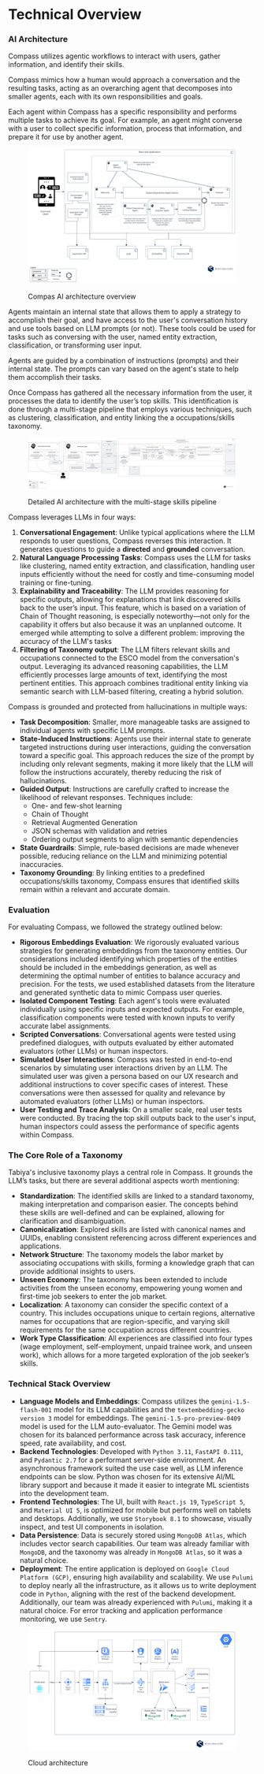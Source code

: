 # Technical Overview

### AI Architecture

Compass utilizes agentic workflows to interact with users, gather information, and identify their skills.&#x20;

Compass mimics how a human would approach a conversation and the resulting tasks, acting as an overarching agent that decomposes into smaller agents, each with its own responsibilities and goals.&#x20;

Each agent within Compass has a specific responsibility and performs multiple tasks to achieve its goal. For example, an agent might converse with a user to collect specific information, process that information, and prepare it for use by another agent.

<figure><img src=".gitbook/assets/Compass Solution Archotecture - Compass _ AI Architecture.svg" alt=""><figcaption><p>Compas AI architecture overview</p></figcaption></figure>

Agents maintain an internal state that allows them to apply a strategy to accomplish their goal, and have access to the user's conversation history and use tools based on LLM prompts (or not). These tools could be used for tasks such as conversing with the user, named entity extraction, classification, or transforming user input.

Agents are guided by a combination of instructions (prompts) and their internal state. The prompts can vary based on the agent's state to help them accomplish their tasks.

Once Compass has gathered all the necessary information from the user, it processes the data to identify the user’s top skills. This identification is done through a multi-stage pipeline that employs various techniques, such as clustering, classification, and entity linking the a occupations/skills taxonomy.

<figure><img src=".gitbook/assets/Compass Solution Archotecture - Compass _ AI Pipeline.svg" alt=""><figcaption><p>Detailed AI architecture with the multi-stage skills pipeline</p></figcaption></figure>

Compass leverages LLMs in four ways:

1. **Conversational Engagement**: Unlike typical applications where the LLM responds to user questions, Compass reverses this interaction. It generates questions to guide a **directed** and **grounded** conversation.
2. **Natural Language Processing Tasks**: Compass uses the LLM for tasks like clustering, named entity extraction, and classification, handling user inputs efficiently without the need for costly and time-consuming model training or fine-tuning.
3. **Explainability and Traceability**: The LLM provides reasoning for specific outputs, allowing for explanations that link discovered skills back to the user’s input. This feature, which is based on a variation of Chain of Thought reasoning, is especially noteworthy—not only for the capability it offers but also because it was an unplanned outcome. It emerged while attempting to solve a different problem: improving the accuracy of the LLM's tasks
4. **Filtering of Taxonomy output**: The LLM filters relevant skills and occupations connected to the ESCO model from the conversation's output. Leveraging its advanced reasoning capabilities, the LLM efficiently processes large amounts of text, identifying the most pertinent entities. This approach combines traditional entity linking via semantic search with LLM-based filtering, creating a hybrid solution.

Compass is grounded and protected from hallucinations in multiple ways:

* **Task Decomposition**: Smaller, more manageable tasks are assigned to individual agents with specific LLM prompts.
* **State-Induced Instructions**: Agents use their internal state to generate targeted instructions during user interactions, guiding the conversation toward a specific goal. This approach reduces the size of the prompt by including only relevant segments, making it more likely that the LLM will follow the instructions accurately, thereby reducing the risk of hallucinations.
* **Guided Output**: Instructions are carefully crafted to increase the likelihood of relevant responses. Techniques include:
  * One- and few-shot learning
  * Chain of Thought
  * Retrieval Augmented Generation
  * JSON schemas with validation and retries
  * Ordering output segments to align with semantic dependencies
* **State Guardrails**: Simple, rule-based decisions are made whenever possible, reducing reliance on the LLM and minimizing potential inaccuracies.
* **Taxonomy Grounding**: By linking entities to a predefined occupations/skills taxonomy, Compass ensures that identified skills remain within a relevant and accurate domain.

### Evaluation&#x20;

For evaluating Compass, we followed the strategy outlined below:

* **Rigorous Embeddings Evaluation**: We rigorously evaluated various strategies for generating embeddings from the taxonomy entities. Our considerations included identifying which properties of the entities should be included in the embeddings generation, as well as determining the optimal number of entities to balance accuracy and precision. For the tests, we used established datasets from the literature and generated synthetic data to mimic Compass user queries.
* **Isolated Component Testing**: Each agent's tools were evaluated individually using specific inputs and expected outputs. For example, classification components were tested with known inputs to verify accurate label assignments.
* **Scripted Conversations**: Conversational agents were tested using predefined dialogues, with outputs evaluated by either automated evaluators (other LLMs) or human inspectors.
* **Simulated User Interactions**: Compass was tested in end-to-end scenarios by simulating user interactions driven by an LLM. The simulated user was given a persona based on our UX research and additional instructions to cover specific cases of interest. These conversations were then assessed for quality and relevance by automated evaluators (other LLMs) or human inspectors.
* **User Testing and Trace Analysis**: On a smaller scale, real user tests were conducted. By tracing the top skill outputs back to the user's input, human inspectors could assess the performance of specific agents within Compass.

### The Core Role of a Taxonomy

Tabiya's inclusive taxonomy plays a central role in Compass. It grounds the LLM’s tasks, but there are several additional aspects worth mentioning:

* **Standardization**: The identified skills are linked to a standard taxonomy, making interpretation and comparison easier. The concepts behind these skills are well-defined and can be explained, allowing for clarification and disambiguation.
* **Canonicalization**: Explored skills are listed with canonical names and UUIDs, enabling consistent referencing across different experiences and applications.
* **Network Structure**: The taxonomy models the labor market by associating occupations with skills, forming a knowledge graph that can provide additional insights to users.
* **Unseen Economy**: The taxonomy has been extended to include activities from the unseen economy, empowering young women and first-time job seekers to enter the job market.
* **Localization**: A taxonomy can consider the specific context of a country. This includes occupations unique to certain regions, alternative names for occupations that are region-specific, and varying skill requirements for the same occupation across different countries.
* **Work Type Classification**: All experiences are classified into four types (wage employment, self-employment, unpaid trainee work, and unseen work), which allows for a more targeted exploration of the job seeker’s skills.

### Technical Stack Overview <a href="#technical-stack-overview" id="technical-stack-overview"></a>

* **Language Models and Embeddings**: Compass utilizes the `gemini-1.5-flash-001` model for its LLM capabilities and the `textembedding-gecko version 3` model for embeddings. The `gemini-1.5-pro-preview-0409` model is used for the LLM auto-evaluator. The Gemini model was chosen for its balanced performance across task accuracy, inference speed, rate availability, and cost.
* **Backend Technologies**: Developed with `Python 3.11`, `FastAPI 0.111`, and `Pydantic 2.7` for a performant server-side environment. An asynchronous framework suited the use case well, as LLM inference endpoints can be slow. Python was chosen for its extensive AI/ML library support and because it made it easier to integrate ML scientists into the development team.
* **Frontend Technologies**: The UI, built with `React.js 19`, `TypeScript 5`, and `Material UI 5`, is optimized for mobile but performs well on tablets and desktops. Additionally, we use `Storybook 8.1` to showcase, visually inspect, and test UI components in isolation.
* **Data Persistence**: Data is securely stored using `MongoDB Atlas`, which includes vector search capabilities. Our team was already familiar with `MongoDB`, and the taxonomy was already in `MongoDB Atlas`, so it was a natural choice.
* **Deployment**: The entire application is deployed on `Google Cloud Platform (GCP)`, ensuring high availability and scalability. We use `Pulumi` to deploy nearly all the infrastructure, as it allows us to write deployment code in `Python`, aligning with the rest of the backend development. Additionally, our team was already experienced with `Pulumi`, making it a natural choice. For error tracking and application performance monitoring, we use `Sentry`.

<figure><img src=".gitbook/assets/Compass Solution Archotecture - Compass _ Cloud Architecture.svg" alt=""><figcaption><p>Cloud architecture</p></figcaption></figure>
